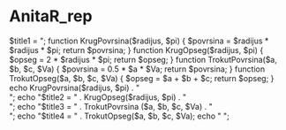 # AnitaR_rep

<?php

$radijus = 4.0; 
$pi = 3.14;
$title1="povrsina kruga";
$title2="opseg kruga";
$a = 5.0; //stranica-osnovica trokuta a
$b = 3.0; //stranica trokuta b
$c = 4.0; //stranica trokuta c
$Va = 4; //visina na osnovicu trokuta a
$title3="povrsina trokuta";
$title4="opseg trokuta";

echo "<html> <head> <title1> $title1 = </title1></head> <body>"; 

function KrugPovrsina($radijus, $pi) 
{
    $povrsina = $radijus * $radijus * $pi; 
    return $povrsina; 
} 

function KrugOpseg($radijus, $pi) 
{
    $opseg = 2 * $radijus * $pi; 
    return $opseg; 
} 

function TrokutPovrsina($a, $b, $c, $Va) 
{
    $povrsina = 0.5 * $a * $Va; 
    return $povrsina; 
} 

function TrokutOpseg($a, $b, $c, $Va) 
{
    $opseg = $a + $b + $c; 
    return $opseg; 
} 

echo KrugPovrsina($radijus, $pi) . "<br>"; 

echo "$title2 = " . KrugOpseg($radijus, $pi) . "<br>"; 

echo "$title3 = " . TrokutPovrsina ($a, $b, $c, $Va) . "<br>"; 

echo "$title4 = " . TrokutOpseg($a, $b, $c, $Va); 

echo "</body> </html>";
